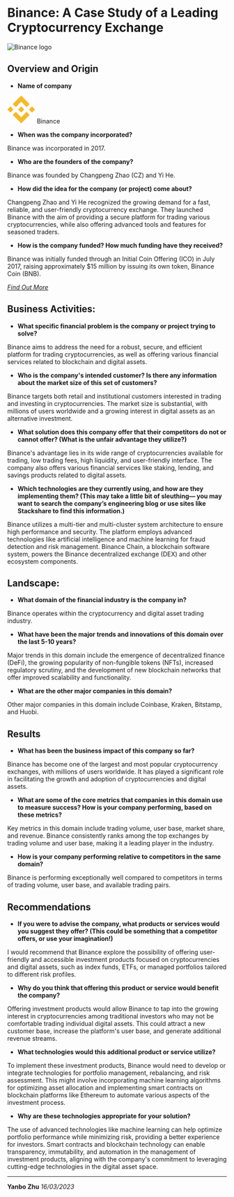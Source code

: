 # Binance: A Case Study of a Leading Cryptocurrency Exchange
![Binance logo](https://fxnewsgroup.com/wp-content/uploads/2022/04/Binance-logo-large-1024x576-978x400.jpg "Binance logo")

## Overview and Origin

- **Name of company**

 ![Binance icon](./image/2785522_binance_binancecoin_blockchain_coin_icon.png "Biance icon") Binance

- **When was the company incorporated?**

Binance was incorporated in 2017.

- **Who are the founders of the company?**

Binance was founded by Changpeng Zhao (CZ) and Yi He.

- **How did the idea for the company (or project) come about?**

Changpeng Zhao and Yi He recognized the growing demand for a fast, reliable, and user-friendly cryptocurrency exchange. They launched Binance with the aim of providing a secure platform for trading various cryptocurrencies, while also offering advanced tools and features for seasoned traders.

- **How is the company funded? How much funding have they received?**

Binance was initially funded through an Initial Coin Offering (ICO) in July 2017, raising approximately $15 million by issuing its own token, Binance Coin (BNB).

_[Find Out More](https://www.binance.com/en/about)_

## Business Activities:

- **What specific financial problem is the company or project trying to solve?**

Binance aims to address the need for a robust, secure, and efficient platform for trading cryptocurrencies, as well as offering various financial services related to blockchain and digital assets.

- **Who is the company's intended customer? Is there any information about the market size of this set of customers?**

Binance targets both retail and institutional customers interested in trading and investing in cryptocurrencies. The market size is substantial, with millions of users worldwide and a growing interest in digital assets as an alternative investment.

- **What solution does this company offer that their competitors do not or cannot offer? (What is the unfair advantage they utilize?)**

Binance's advantage lies in its wide range of cryptocurrencies available for trading, low trading fees, high liquidity, and user-friendly interface. The company also offers various financial services like staking, lending, and savings products related to digital assets.

- **Which technologies are they currently using, and how are they implementing them? (This may take a little bit of sleuthing–– you may want to search the company’s engineering blog or use sites like Stackshare to find this information.)**

Binance utilizes a multi-tier and multi-cluster system architecture to ensure high performance and security. The platform employs advanced technologies like artificial intelligence and machine learning for fraud detection and risk management. Binance Chain, a blockchain software system, powers the Binance decentralized exchange (DEX) and other ecosystem components.

## Landscape:

- **What domain of the financial industry is the company in?**

Binance operates within the cryptocurrency and digital asset trading industry.

- **What have been the major trends and innovations of this domain over the last 5-10 years?**

Major trends in this domain include the emergence of decentralized finance (DeFi), the growing popularity of non-fungible tokens (NFTs), increased regulatory scrutiny, and the development of new blockchain networks that offer improved scalability and functionality.

- **What are the other major companies in this domain?**

Other major companies in this domain include Coinbase, Kraken, Bitstamp, and Huobi.

## Results

- **What has been the business impact of this company so far?**

Binance has become one of the largest and most popular cryptocurrency exchanges, with millions of users worldwide. It has played a significant role in facilitating the growth and adoption of cryptocurrencies and digital assets.

- **What are some of the core metrics that companies in this domain use to measure success? How is your company performing, based on these metrics?**

Key metrics in this domain include trading volume, user base, market share, and revenue. Binance consistently ranks among the top exchanges by trading volume and user base, making it a leading player in the industry.

- **How is your company performing relative to competitors in the same domain?**

Binance is performing exceptionally well compared to competitors in terms of trading volume, user base, and available trading pairs.

## Recommendations

- **If you were to advise the company, what products or services would you suggest they offer? (This could be something that a competitor offers, or use your imagination!)**

I would recommend that Binance explore the possibility of offering user-friendly and accessible investment products focused on cryptocurrencies and digital assets, such as index funds, ETFs, or managed portfolios tailored to different risk profiles.

- **Why do you think that offering this product or service would benefit the company?**

Offering investment products would allow Binance to tap into the growing interest in cryptocurrencies among traditional investors who may not be comfortable trading individual digital assets. This could attract a new customer base, increase the platform's user base, and generate additional revenue streams.

- **What technologies would this additional product or service utilize?**

To implement these investment products, Binance would need to develop or integrate technologies for portfolio management, rebalancing, and risk assessment. This might involve incorporating machine learning algorithms for optimizing asset allocation and implementing smart contracts on blockchain platforms like Ethereum to automate various aspects of the investment process.

- **Why are these technologies appropriate for your solution?**

The use of advanced technologies like machine learning can help optimize portfolio performance while minimizing risk, providing a better experience for investors. Smart contracts and blockchain technology can enable transparency, immutability, and automation in the management of investment products, aligning with the company's commitment to leveraging cutting-edge technologies in the digital asset space.

---

**Yanbo Zhu** _16/03/2023_
